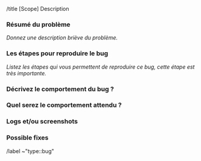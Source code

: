 /title [Scope] Description

### Résumé du problème

_Donnez une description briève du problème._

### Les étapes pour reproduire le bug

_Listez les étapes qui vous permettent de reproduire ce bug, cette étape est très importante._

### Décrivez le comportement du bug ?

### Quel serez le comportement attendu ?

### Logs et/ou screenshots

### Possible fixes

/label ~"type::bug"
